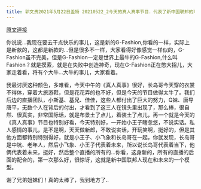 ```yaml
---
title: 郭文贵2021年5月22日盖特 20210522_2今天的真人真事节目．代表了新中国联邦的现在……新中国联邦的未来……的两个不同年龄代别的具体的一个缩影。新中国联邦人每一步的成功．都是背后，无数个无名的战友的奉献．今天的成功
---
```


[原文連接](https://gnews.org/ThreadView/53480858)

你说说…我现在要去干点快乐的事儿，这是新的G-Fashion,你看的一样，实际上是新款的，这都是新款的…但是很多不一样，大家看得好像感觉一样似的，G-Fashion虽不完美，但是G-Fashion一定是世界上最牛的G-Fashion,什么叫Fashion？就是摸索，就是在失败中创造神奇，现在G-Fashion正在憋大招儿，大家走着看，将有个大牛…大牛的事儿，大家看着。


我最讨厌这种颜色，多难看，今天中午的《真人真事》很好，长岛哥今天穿的衣裳不得体，穿着大旅游鞋，但是花花弄的也不好，但是今天的节目做得太牛了。我们后边的直播团队，小斯基、基兄、佳佳，这些人都付出了巨大的努力，Q妹、唐导唐平，无数个人在背后的付出，才看到了这三人在镜头里出现了，那么棒，很自然、很真实，非常国际话，就是布景土了点儿，着装土了点儿，再一个就是今天的《真人真事》节目也特别好看，今天特别好，一开始小王子瞎忽悠，不说实话。私人感情的事儿，是不是啊，天天做新郎，不敢说实话，开玩笑啊，挺好的，但是其他方面都特别特别得好，就是小王子、小飞象和长岛哥在一起，你就发现，长岛哥是中坑、老年人，然后小飞象、小王子代表着未来，所以说长岛哥代表着当下，他俩代表着未来，挺好，然后整个直播的所有的…你看，这身新的，所有的直播的后面的配合的，第一次那么好，很惊讶，这就是新中国联邦人现在和未来的一个模型。


谢了兄弟姐妹们！真的太棒了，我到地方了..
